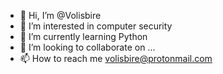 - 👋 Hi, I’m @Volisbire
- 👀 I’m interested in computer security
- 🌱 I’m currently learning Python
- 💞️ I’m looking to collaborate on ...
- 📫 How to reach me volisbire@protonmail.com

<!---
Volisbire/Volisbire is a ✨ special ✨ repository because its `README.md` (this file) appears on your GitHub profile.
You can click the Preview link to take a look at your changes.
--->
